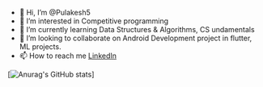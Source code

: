 - 👋 Hi, I’m @Pulakesh5
- 👀 I’m interested in Competitive programming
- 🌱 I’m currently learning Data Structures & Algorithms, CS undamentals
- 💞️ I’m looking to collaborate on Android Development project in flutter, ML projects.
- 📫 How to reach me <a href="https://www.linkedin.com/in/pulakesh-bag-16a563201/" target="_blank">LinkedIn</a>

[![Anurag's GitHub stats](https://github-readme-stats.vercel.app/api?username=Pulakesh5&show_icons=true&theme=algolia)]


<!---
Pulakesh5/Pulakesh5 is a ✨ special ✨ repository because its `README.md` (this file) appears on your GitHub profile.
You can click the Preview link to take a look at your changes.
--->
